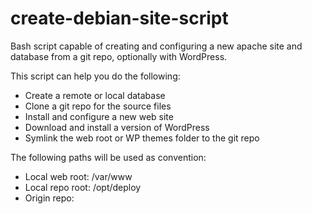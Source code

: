 create-debian-site-script
=========================

Bash script capable of creating and configuring a new apache site and database from a git repo, optionally with WordPress.

This script can help you do the following:

* Create a remote or local database
* Clone a git repo for the source files
* Install and configure a new web site
* Download and install a version of WordPress
* Symlink the web root or WP themes folder to the git repo

The following paths will be used as convention:

* Local web root: /var/www
* Local repo root: /opt/deploy
* Origin repo: <insert>